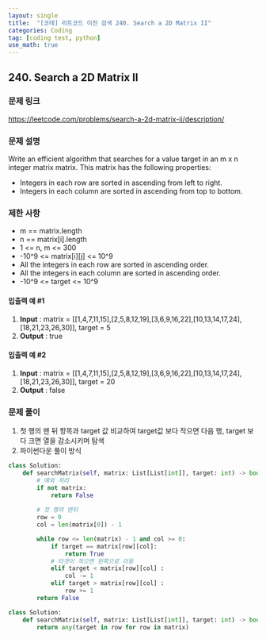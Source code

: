```yaml
---
layout: single
title:  "[코테] 리트코드 이진 검색 240. Search a 2D Matrix II"
categories: Coding
tag: [coding test, python]
use_math: true
---
```


## 240. Search a 2D Matrix II
### 문제 링크
<https://leetcode.com/problems/search-a-2d-matrix-ii/description/>

### 문제 설명
Write an efficient algorithm that searches for a value target in an m x n integer matrix matrix. This matrix has the following properties:

- Integers in each row are sorted in ascending from left to right.
- Integers in each column are sorted in ascending from top to bottom.

### 제한 사항
- m == matrix.length
- n == matrix[i].length
- 1 <= n, m <= 300
- -10^9 <= matrix[i][j] <= 10^9
- All the integers in each row are sorted in ascending order.
- All the integers in each column are sorted in ascending order.
- -10^9 <= target <= 10^9

#### 입출력 예 #1 
1. **Input** : matrix = [[1,4,7,11,15],[2,5,8,12,19],[3,6,9,16,22],[10,13,14,17,24],[18,21,23,26,30]], target = 5
2. **Output** : true

#### 입출력 예 #2
1. **Input** : matrix = [[1,4,7,11,15],[2,5,8,12,19],[3,6,9,16,22],[10,13,14,17,24],[18,21,23,26,30]], target = 20
2. **Output** : false
   
### 문제 풀이
1. 첫 행의 맨 뒤 항목과 target 값 비교하여 target값 보다 작으면 다음 행, target 보다 크면 열을 감소시키며 탐색
2. 파이썬다운 풀이 방식


```python
class Solution:
    def searchMatrix(self, matrix: List[List[int]], target: int) -> bool:
        # 예외 처리
        if not matrix:
            return False
        
        # 첫 행의 맨뒤
        row = 0
        col = len(matrix[0]) - 1

        while row <= len(matrix) - 1 and col >= 0:
            if target == matrix[row][col]:
                return True
            # 타겟이 작으면 왼쪽으로 이동
            elif target < matrix[row][col] :
                col -= 1
            elif target > matrix[row][col] :
                row += 1
        return False
```


```python
class Solution:
    def searchMatrix(self, matrix: List[List[int]], target: int) -> bool:
        return any(target in row for row in matrix)
```
